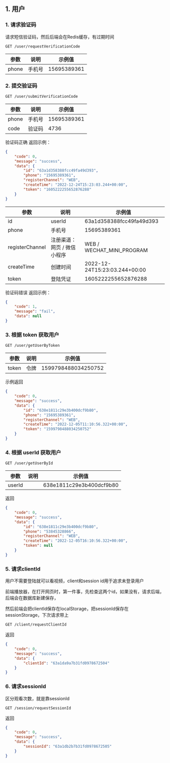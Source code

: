 ## 1. 用户

### 1. 请求验证码

请求短信验证码，然后后端会在Redis缓存，有过期时间

```text
GET /user/requestVerificationCode
```

| 参数  | 说明   | 示例值      |
| ----- | ------ | ----------- |
| phone | 手机号 | 15695389361 |

### 2. 提交验证码

```
GET /user/submitVerificationCode
```

| 参数  | 说明   | 示例值      |
| ----- | ------ | ----------- |
| phone | 手机号 | 15695389361 |
| code  | 验证码 | 4736        |

验证码正确 返回示例：

```json
{
    "code": 0,
    "message": "success",
    "data": {
        "id": "63a1d358388fcc49fa49d393",
        "phone": "15695389361",
        "registerChannel": "WEB",
        "createTime": "2022-12-24T15:23:03.244+00:00",
        "token": "1605222255652876288"
    }
}
```

| 参数            | 说明                        | 示例值                        |
| --------------- | --------------------------- | ----------------------------- |
| id              | userId                      | 63a1d358388fcc49fa49d393      |
| phone           | 手机号                      | 15695389361                   |
| registerChannel | 注册渠道：网页 / 微信小程序 | WEB / WECHAT_MINI_PROGRAM     |
| createTime      | 创建时间                    | 2022-12-24T15:23:03.244+00:00 |
| token           | 登陆凭证                    | 1605222255652876288           |

验证码错误 返回示例：

```json
{
    "code": 1,
    "message": "fail",
    "data": null
}
```

### 3. 根据 token 获取用户

```
GET /user/getUserByToken
```

| 参数  | 说明 | 示例值              |
| ----- | ---- | ------------------- |
| token | 令牌 | 1599798488034250752 |

示例返回

```json
{
    "code": 0,
    "message": "success",
    "data": {
        "id": "638e1811c29e3b400dcf9b80",
        "phone": "15695389361",
        "registerChannel": "WEB",
        "createTime": "2022-12-05T11:10:56.322+00:00",
        "token": "1599798488034250752"
    }
}
```

### 4. 根据 userId 获取用户

```
GET /user/getUserById
```

| 参数   | 说明 | 示例值                   |
| ------ | ---- | ------------------------ |
| userId |      | 638e1811c29e3b400dcf9b80 |

返回

```json
{
    "code": 0,
    "message": "success",
    "data": {
        "id": "638e1811c29e3b400dcf9b80",
        "phone": "53845328866",
        "registerChannel": "WEB",
        "createTime": "2022-12-05T16:10:56.322+00:00",
        "token": null
    }
}
```

### 5. 请求clientId

用户不需要登陆就可以看视频，client和session id用于追求未登录用户

前端播放器，在打开网页时，第一件事，先检查这两个id，如果没有，请求后端，后端会在数据库新建保存，

然后前端会把clientId保存在localStorage，把sessionId保存在sessionStorage，下次请求带上

```
GET /client/requestClientId
```

返回

```json
{
    "code": 0,
    "message": "success",
    "data": {
        "clientId": "63a1da9a7b31fd0978672504"
    }
}
```

### 6. 请求sessionId

区分观看次数，就是靠sessionId

```
GET /session/requestSessionId
```

返回

```json
{
    "code": 0,
    "message": "success",
    "data": {
        "sessionId": "63a1db2b7b31fd0978672505"
    }
}
```
